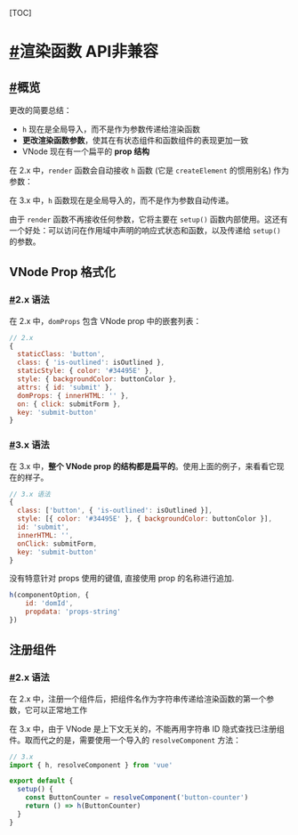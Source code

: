 [TOC]

# [#](https://v3.cn.vuejs.org/guide/migration/render-function-api.html#渲染函数-api)渲染函数 API**非兼容**

## [#](https://v3.cn.vuejs.org/guide/migration/render-function-api.html#概览)概览

更改的简要总结：

- `h` 现在是全局导入，而不是作为参数传递给渲染函数
- **更改渲染函数参数**，使其在有状态组件和函数组件的表现更加一致
- VNode 现在有一个扁平的 **prop 结构**



在 2.x 中，`render` 函数会自动接收 `h` 函数 (它是 `createElement` 的惯用别名) 作为参数：

在 3.x 中，`h` 函数现在是全局导入的，而不是作为参数自动传递。

由于 `render` 函数不再接收任何参数，它将主要在 `setup()` 函数内部使用。这还有一个好处：可以访问在作用域中声明的响应式状态和函数，以及传递给 `setup()` 的参数。



## VNode Prop 格式化

### [#](https://v3.cn.vuejs.org/guide/migration/render-function-api.html#_2-x-语法-3)2.x 语法

在 2.x 中，`domProps` 包含 VNode prop 中的嵌套列表：

```js
// 2.x
{
  staticClass: 'button',
  class: { 'is-outlined': isOutlined },
  staticStyle: { color: '#34495E' },
  style: { backgroundColor: buttonColor },
  attrs: { id: 'submit' },
  domProps: { innerHTML: '' },
  on: { click: submitForm },
  key: 'submit-button'
}
```

### [#](https://v3.cn.vuejs.org/guide/migration/render-function-api.html#_3-x-语法-3)3.x 语法

在 3.x 中，**整个 VNode prop 的结构都是扁平的**。使用上面的例子，来看看它现在的样子。

```js
// 3.x 语法
{
  class: ['button', { 'is-outlined': isOutlined }],
  style: [{ color: '#34495E' }, { backgroundColor: buttonColor }],
  id: 'submit',
  innerHTML: '',
  onClick: submitForm,
  key: 'submit-button'
}
```

没有特意针对 props 使用的键值, 直接使用 prop 的名称进行追加.

```js
h(componentOption, {
	id: 'domId',
	propdata: 'props-string'
})
```



## 注册组件

### [#](https://v3.cn.vuejs.org/guide/migration/render-function-api.html#_2-x-语法-4)2.x 语法

在 2.x 中，注册一个组件后，把组件名作为字符串传递给渲染函数的第一个参数，它可以正常地工作

在 3.x 中，由于 VNode 是上下文无关的，不能再用字符串 ID 隐式查找已注册组件。取而代之的是，需要使用一个导入的 `resolveComponent` 方法：

```js
// 3.x
import { h, resolveComponent } from 'vue'

export default {
  setup() {
    const ButtonCounter = resolveComponent('button-counter')
    return () => h(ButtonCounter)
  }
}
```

